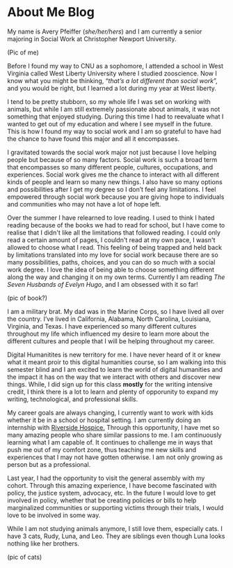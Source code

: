 # About Me Blog

My name is Avery Pfeiffer (_she/her/hers_) and I am currently a senior majoring in Social Work at Christopher Newport University. 

(Pic of me)

Before I found my way to CNU as a sophomore, I attended a school in West Virginia called West Liberty University where I studied zooscience. Now I know what you might be thinking, “_that’s a lot different than social work_”, and you would be right, but I learned a lot during my year at West liberty.

I tend to be pretty stubborn, so my whole life I was set on working with animals, but while I am still extremely passionate about animals, it was not something that enjoyed studying. During this time I had to reevaluate what I wanted to get out of my education and where I see myself in the future. This is how I found my way to social work and I am so grateful to have had the chance to have found this major and all it encompasses.

I gravitated towards the social work major not just because I love helping people but because of so many factors. Social work is such a broad term that encompasses so many different people, cultures, occupations, and experiences. Social work gives me the chance to interact with all different kinds of people and learn so many new things. I also have so many options and possibilities after I get my degree so I don’t feel any limitations. I feel empowered through social work because you are giving hope to individuals and communities who may not have a lot of hope left.  

Over the summer I have relearned to love reading. I used to think I hated reading because of the books we had to read for school, but I have come to realise that I didn't like all the limitations that followed reading. I could only read a certain amount of pages, I couldn't read at my own pace, I wasn't allowed to choose what I read. This feeling of being trapped and held back by limitations translated into my love for social work because there are so many possibilities, paths, choices, and you can do so much with a social work degree. I love the idea of being able to choose something different along the way and changing it on my own terms. Currently I am reading _The Seven Husbands of Evelyn Hugo_, and I am obsessed with it so far! 

(pic of book?)

I am a military brat. My dad was in the Marine Corps, so I have lived all over the country. I’ve lived in California, Alabama, North Carolina, Louisiana, Virginia, and Texas. I have experienced so many different cultures throughout my life which influenced my desire to learn more about the different cultures and people that I will be helping throughout my career. 

Digital Humanitites is new territory for me. I have never heard of it or knew what it meant proir to this digital humanities course, so I am walking into this semester blind and I am excited to learn the world of digital humanities and the impact it has on the way that we interact with others and discover new things. While, I did sign up for this class **mostly** for the writing intensive credit, I think there is a lot to learn and plenty of opporunity to expand my writing, technological, and professional skills. 

My career goals are always changing, I currently want to work with kids whether it be in a school or hospital setting. I am currently doing an internship with [Riverside Hospice.](www.riversideonline.com/lifelong-health-and-aging/lifelong-health-and-aging/services/hospice-and-palliative-care) Through this opportunity, I have met so many amazing people who share similar passions to me. I am continuously learning what I am capable of. It continues to challenge me in ways that push me out of my comfort zone, thus teaching me new skills and experiences that I may not have gotten otherwise. I am not only growing as person but as a professional. 

Last year, I had the opportunity to visit the general assembly with my cohort. Through this amazing experience, I have become fascinated with policy, the justice system, advocacy, etc. In the future I would love to get involved in policy, whether that be creating policies or bills to help marginalized communities or supporting victims through their trials, I would love to be involved in some way.
	
While I am not studying animals anymore, I still love them, especially cats. I have 3 cats, Rudy, Luna, and Leo. They are siblings even though Luna looks nothing like her brothers.

(pic of cats)

